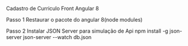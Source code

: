 Cadastro de Curriculo
Front Angular 8 

Passo 1
Restaurar o pacote do angular 8(node modules)

Passo 2
Instalar JSON Server para simulação de Api
npm install -g json-server
json-server --watch db.json



 
